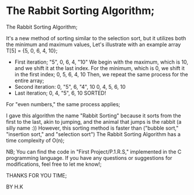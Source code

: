 # The Rabbit Sorting Algorithm;
The Rabbit Sorting Algorithm;

It's a new method of sorting similar to the selection sort, but it utilizes both the minimum and maximum values, Let's illustrate with an example array T[5] = {5, 0, 6, 4, 10};
- First iteration;
"5", 0, 6, 4, "10"
We begin with the maximum, which is 10, and we shift it at the last index. For the minimum, which is 0, we shift it in the first index;
0, 5, 6, 4, 10
Then, we repeat the same process for the entire array;
- Second iteration:
0, "5", 6, "4", 10
0, 4, 5, 6, 10
- Last iteration;
0, 4, "5", 6, 10
SORTED!




For "even numbers," the same process applies;




I gave this algorithm the name "Rabbit Sorting" because it sorts from the first to the last, akin to jumping, and the animal that jumps is the rabbit (a silly name :)) However, this sorting method is faster than ("bubble sort," "insertion sort," and "selection sort") The Rabbit Sorting Algorithm has a time complexity of O(n);









NB;
You can find the code in "First Project/P.1.R.S," implemented in the C programming language. If you have any questions or suggestions for modifications, feel free to let me know!;









THANKS FOR YOU TIME;











BY H.K
